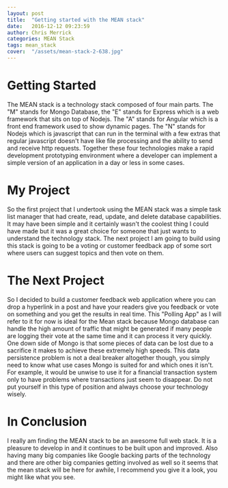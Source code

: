 ```yaml
---
layout: post
title:  "Getting started with the MEAN stack"
date:   2016-12-12 09:23:59
author: Chris Merrick
categories: MEAN Stack
tags: mean_stack
cover:  "/assets/mean-stack-2-638.jpg"
---
```


# Getting Started
The MEAN stack is a technology stack composed of four main parts. The "M" stands for Mongo Database, the "E" stands for Express which is a web framework that sits on top of Nodejs. The "A" stands for Angular which is a front end framework used to show dynamic pages. The "N" stands for Nodejs which is javascript that can run in the terminal with a few extras that regular javascript doesn't have like file processing and the ability to send and receive http requests. Together these four technologies make a rapid development prototyping environment where a developer can implement a simple version of an application in a day or less in some cases.

# My Project
So the first project that I undertook using the MEAN stack was a simple task list manager that had create, read, update, and delete database capabilities. It may have been simple and it certainly wasn't the coolest thing I could have made but it was a great choice for someone that just wants to understand the technology stack. The next project I am going to build using this stack is going to be a voting or customer feedback app of some sort where users can suggest topics and then vote on them.

# The Next Project
So I decided to build a customer feedback web application where you can drop a hyperlink in a post and have your readers give you feedback or vote on something and you get the results in real time. This "Polling App" as I will refer to it for now is ideal for the Mean stack because Mongo database can handle the high amount of traffic that might be generated if many people are logging their vote at the same time and it can process it very quickly. One down side of Mongo is that some pieces of data can be lost due to a sacrifice it makes to achieve these extremely high speeds. This data persistence problem is not a deal breaker altogether though, you simply need to know what use cases Mongo is suited for and which ones it isn't. For example, it would be unwise to use it for a financial transaction system only to have problems where transactions just seem to disappear. Do not put yourself in this type of position and always choose your technology wisely.

# In Conclusion
I really am finding the MEAN stack to be an awesome full web stack. It is a pleasure to develop in and it continues to be built upon and improved. Also having many big companies like Google backing parts of the technology and there are other big companies getting involved as well so it seems that the mean stack will be here for awhile, I recommend you give it a look, you might like what you see.
